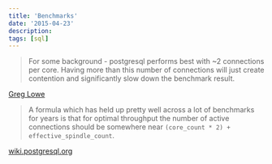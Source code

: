 ```yaml
---
title: 'Benchmarks'
date: '2015-04-23'
description:
tags: [sql]
---
```


> For some background - postgresql performs best with ~2 connections per core. Having more than this number of connections will just create contention and significantly slow down the benchmark result.

[Greg Lowe](https://github.com/TechEmpower/FrameworkBenchmarks/issues/1556#issuecomment-95381413)

> A formula which has held up pretty well across a lot of benchmarks for years is that for optimal throughput the number of active connections should be somewhere near `(core_count * 2) + effective_spindle_count`.

[wiki.postgresql.org](https://wiki.postgresql.org/wiki/Number_Of_Database_Connections)
